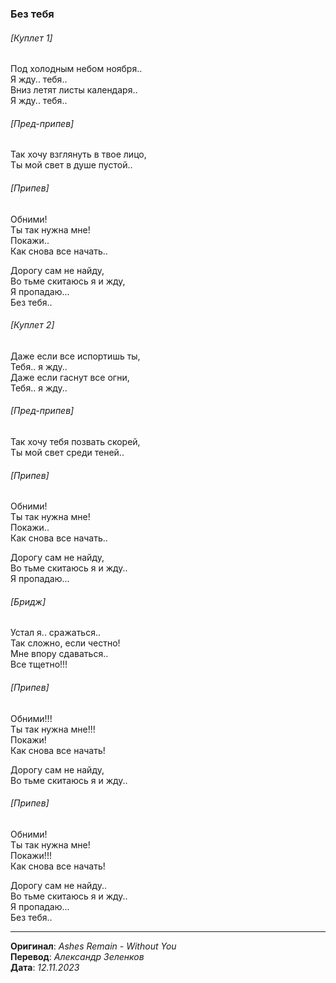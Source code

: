 ### Без тебя

###### [Куплет 1]

Под холодным небом ноября.. \
Я жду.. тебя.. \
Вниз летят листы календаря.. \
Я жду.. тебя..

###### [Пред-припев]

Так хочу взглянуть в твое лицо, \
Ты мой свет в душе пустой..

###### [Припев]

Обними! \
Ты так нужна мне! \
Покажи.. \
Как снова все начать..

Дорогу сам не найду, \
Во тьме скитаюсь я и жду, \
Я пропадаю... \
Без тебя..

###### [Куплет 2]

Даже если все испортишь ты, \
Тебя.. я жду.. \
Даже если гаснут все огни, \
Тебя.. я жду..

###### [Пред-припев]

Так хочу тебя позвать скорей, \
Ты мой свет среди теней..

###### [Припев]

Обними! \
Ты так нужна мне! \
Покажи.. \
Как снова все начать..

Дорогу сам не найду, \
Во тьме скитаюсь я и жду.. \
Я пропадаю...

###### [Бридж]

Устал я.. сражаться.. \
Так сложно, если честно! \
Мне впору сдаваться.. \
Все тщетно!!!

###### [Припев]

Обними!!! \
Ты так нужна мне!!! \
Покажи! \
Как снова все начать!

Дорогу сам не найду, \
Во тьме скитаюсь я и жду..

###### [Припев]

Обними! \
Ты так нужна мне! \
Покажи!!! \
Как снова все начать!

Дорогу сам не найду.. \
Во тьме скитаюсь я и жду.. \
Я пропадаю... \
Без тебя..

---

**Оригинал**: _Ashes Remain - Without You_ \
**Перевод**: _Александр Зеленков_ \
**Дата**: _12.11.2023_
